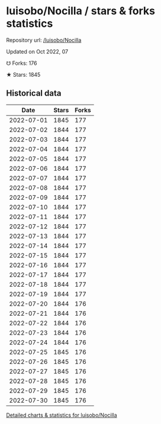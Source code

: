 # luisobo/Nocilla / stars & forks statistics

Repository url: [/luisobo/Nocilla](https://github.com/luisobo/Nocilla)

Updated on Oct 2022, 07

☋ Forks: 176

★ Stars: 1845

## Historical data
| Date | Stars | Forks |
|------|-------|-------|
| 2022-07-01 | 1845 | 177 | 
| 2022-07-02 | 1844 | 177 | 
| 2022-07-03 | 1844 | 177 | 
| 2022-07-04 | 1844 | 177 | 
| 2022-07-05 | 1844 | 177 | 
| 2022-07-06 | 1844 | 177 | 
| 2022-07-07 | 1844 | 177 | 
| 2022-07-08 | 1844 | 177 | 
| 2022-07-09 | 1844 | 177 | 
| 2022-07-10 | 1844 | 177 | 
| 2022-07-11 | 1844 | 177 | 
| 2022-07-12 | 1844 | 177 | 
| 2022-07-13 | 1844 | 177 | 
| 2022-07-14 | 1844 | 177 | 
| 2022-07-15 | 1844 | 177 | 
| 2022-07-16 | 1844 | 177 | 
| 2022-07-17 | 1844 | 177 | 
| 2022-07-18 | 1844 | 177 | 
| 2022-07-19 | 1844 | 177 | 
| 2022-07-20 | 1844 | 176 | 
| 2022-07-21 | 1844 | 176 | 
| 2022-07-22 | 1844 | 176 | 
| 2022-07-23 | 1844 | 176 | 
| 2022-07-24 | 1844 | 176 | 
| 2022-07-25 | 1845 | 176 | 
| 2022-07-26 | 1845 | 176 | 
| 2022-07-27 | 1845 | 176 | 
| 2022-07-28 | 1845 | 176 | 
| 2022-07-29 | 1845 | 176 | 
| 2022-07-30 | 1845 | 176 | 


[Detailed charts & statistics for luisobo/Nocilla](https://reviewgithub.com/rep/luisobo/Nocilla)
